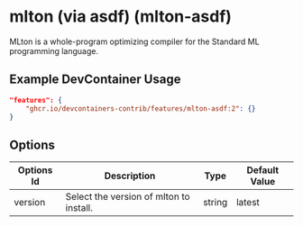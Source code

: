 
# mlton (via asdf) (mlton-asdf)

MLton is a whole-program optimizing compiler for the Standard ML programming language.

## Example DevContainer Usage

```json
"features": {
    "ghcr.io/devcontainers-contrib/features/mlton-asdf:2": {}
}
```

## Options

| Options Id | Description | Type | Default Value |
|-----|-----|-----|-----|
| version | Select the version of mlton to install. | string | latest |


